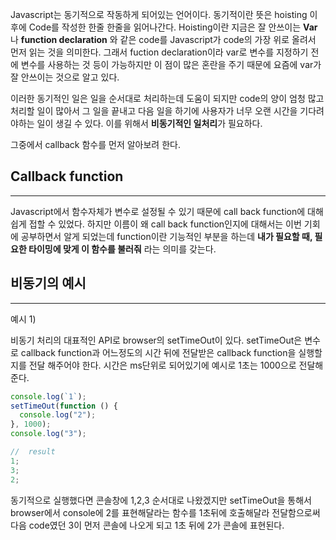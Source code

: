 Javascript는 동기적으로 작동하게 되어있는 언어이다. 동기적이란 뜻은 hoisting 이후에 Code를 작성한 한줄 한줄을 읽어나간다. Hoisting이란 지금은 잘 안쓰이는 **Var**나 **function declaration** 와 같은 code를 Javascript가 code의 가장 위로 올려서 먼저 읽는 것을 의미한다. 그래서 fuction declaration이라 var로 변수를 지정하기 전에 변수를 사용하는 것 등이 가능하지만 이 점이 많은 혼란을 주기 때문에 요즘에 var가 잘 안쓰이는 것으로 알고 있다.

이러한 동기적인 일은 일을 순서대로 처리하는데 도움이 되지만 code의 양이 엄청 많고 처리할 일이 많아서 그 일을 끝내고 다음 일을 하기에 사용자가 너무 오랜 시간을 기다려야하는 일이 생길 수 있다. 이를 위해서 **비동기적인 일처리**가 필요하다.

그중에서 callback 함수를 먼저 알아보려 한다.

## Callback function

---

Javascript에서 함수자체가 변수로 설정될 수 있기 때문에 call back function에 대해 쉽게 접할 수 있었다. 하지만 이름이 왜 call back function인지에 대해서는 이번 기회에 공부하면서 알게 되었는데 function이란 기능적인 부분을 하는데 **내가 필요할 때, 필요한 타이밍에 맞게 이 함수를 불러줘** 라는 의미를 갖는다.

## 비동기의 예시

---

예시 1)

비동기 처리의 대표적인 API로 browser의 setTimeOut이 있다.
setTimeOut은 변수로 callback function과 어느정도의 시간 뒤에 전달받은 callback function을 실행할지를 전달 해주어야 한다. 시간은 ms단위로 되어있기에 예시로 1초는 1000으로 전달해준다.

```javascript
console.log(`1`);
setTimeOut(function () {
  console.log("2");
}, 1000);
console.log("3");

//  result
1;
3;
2;
```

동기적으로 실행했다면 콘솔창에 1,2,3 순서대로 나왔겠지만 setTimeOut을 통해서 browser에서 console에 2를 표현해달라는 함수를 1초뒤에 호출해달라 전달함으로써 다음 code였던 3이 먼저 콘솔에 나오게 되고 1초 뒤에 2가 콘솔에 표현된다.

